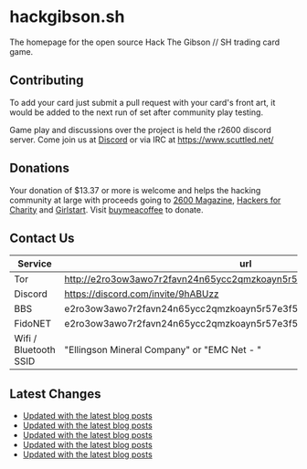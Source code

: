 # hackgibson.sh
The homepage for the open source Hack The Gibson // SH trading card game.


## Contributing

To add your card just submit a pull request with your card's front art, it would be added to the next run of set after community play testing.

Game play and discussions over the project is held the r2600 discord server. Come join us at [Discord](https://discord.com/invite/9hABUzz) or via IRC at https://www.scuttled.net/


## Donations

Your donation of $13.37 or more is welcome and helps the hacking community at large with proceeds going to [2600 Magazine](https://2600.com/), [Hackers for Charity](https://hackersforcharity.org) and [Girlstart](https://girlstart.org).  Visit [buymeacoffee](https://www.buymeacoffee.com/hackgibson.sh) to donate.


## Contact Us

Service | url
-|-
Tor | http://e2ro3ow3awo7r2favn24n65ycc2qmzkoayn5r57e3f56nvjwdcgg32ad.onion
Discord | https://discord.com/invite/9hABUzz
BBS | e2ro3ow3awo7r2favn24n65ycc2qmzkoayn5r57e3f56nvjwdcgg32ad.onion:23
FidoNET | e2ro3ow3awo7r2favn24n65ycc2qmzkoayn5r57e3f56nvjwdcgg32ad.onion:24554
Wifi / Bluetooth SSID | "Ellingson Mineral Company" or "EMC Net - <fidonet address>"

## Latest Changes
<!-- BLOG-POST-LIST:START -->
- [Updated with the latest blog posts](https://github.com/DFW2600/hackgibson.sh/commit/fae1a29786981c1b8a4cb514f7a862b0ea9d9641)
- [Updated with the latest blog posts](https://github.com/DFW2600/hackgibson.sh/commit/8de5f250b70b56b13d72c996606e099c4d58b076)
- [Updated with the latest blog posts](https://github.com/DFW2600/hackgibson.sh/commit/368bd3e26db0f0fa78c68bded439089594279007)
- [Updated with the latest blog posts](https://github.com/DFW2600/hackgibson.sh/commit/0cc6de6ff4091f5d37bd9d06f09cc3907674036a)
- [Updated with the latest blog posts](https://github.com/DFW2600/hackgibson.sh/commit/56a0638a150ea9a289b50c32b77019cb2948c71a)
<!-- BLOG-POST-LIST:END -->
